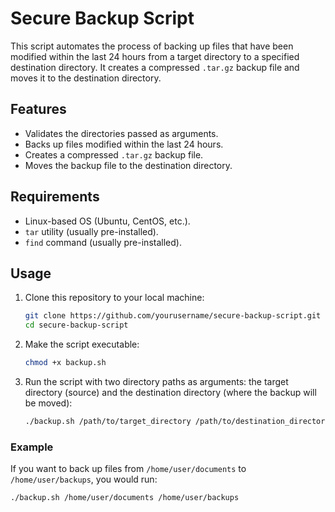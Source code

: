 # Secure Backup Script

This script automates the process of backing up files that have been modified within the last 24 hours from a target directory to a specified destination directory. It creates a compressed `.tar.gz` backup file and moves it to the destination directory.

## Features
- Validates the directories passed as arguments.
- Backs up files modified within the last 24 hours.
- Creates a compressed `.tar.gz` backup file.
- Moves the backup file to the destination directory.

## Requirements
- Linux-based OS (Ubuntu, CentOS, etc.).
- `tar` utility (usually pre-installed).
- `find` command (usually pre-installed).

## Usage

1. Clone this repository to your local machine:
    ```bash
    git clone https://github.com/yourusername/secure-backup-script.git
    cd secure-backup-script
    ```

2. Make the script executable:
    ```bash
    chmod +x backup.sh
    ``` 

3. Run the script with two directory paths as arguments: the target directory (source) and the destination directory (where the backup will be moved):
    ```bash
    ./backup.sh /path/to/target_directory /path/to/destination_directory
    ```

### Example
If you want to back up files from `/home/user/documents` to `/home/user/backups`, you would run:
```bash
./backup.sh /home/user/documents /home/user/backups

